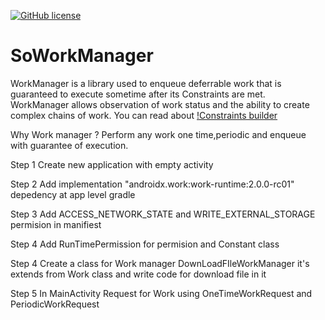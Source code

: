 [![GitHub license](https://img.shields.io/badge/license-Apache%20License%202.0-blue.svg?style=flat)](https://www.apache.org/licenses/LICENSE-2.0)

SoWorkManager
=============

WorkManager is a library used to enqueue deferrable work that is guaranteed to execute sometime after its Constraints are met. WorkManager allows observation of work status and the ability to create complex chains of work. You can read about [!Constraints builder ](https://developer.android.com/reference/androidx/work/Constraints.Builder)

Why Work manager ?
Perform any work one time,periodic and enqueue with guarantee of execution.

Step 1
Create new application with empty activity

Step 2
Add  implementation "androidx.work:work-runtime:2.0.0-rc01" depedency at app level gradle

Step 3
Add ACCESS_NETWORK_STATE and WRITE_EXTERNAL_STORAGE permision in manifiest

Step 4 
Add RunTimePermission for permision and Constant class

Step 4
Create a class for Work manager DownLoadFIleWorkManager it's extends from Work class and write code for download file in it

Step 5
In MainActivity Request for Work using OneTimeWorkRequest and PeriodicWorkRequest

